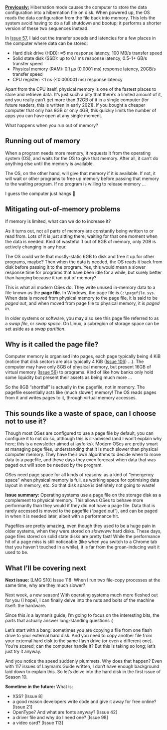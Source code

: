 [**Previously:**](https://buttondown.email/laymansguide/archive/) Hibernation mode causes the computer to store the data configuration into a hibernation file on disk. When powered up, the OS reads the data configuration from the file back into memory. This lets the system avoid having to do a full shutdown and bootup; it performs a shorter version of these two sequences instead.

In [Issue 57](https://buttondown.email/laymansguide/archive/lmg-s5-issue-57-cache-the-cpus-working-space/), I laid out the transfer speeds and latencies for a few places in the computer where data can be stored:

- Hard disk drive (HDD): ≈5 ms response latency, 100 MB/s transfer speed
- Solid state disk (SSD): up to 0.1 ms response latency, 0.5–1+ GB/s transfer speed
- Physical memory (RAM): 0.1 µs (0.0001 ms) response latency, 20GB/s transfer speed
- CPU register: <1 ns (<0.000001 ms) response latency

Apart from the CPU itself, physical memory is one of the fastest places to store and retrieve data. It’s just such a pity that there’s a limited amount of it, and you really can’t get more than 32GB of it in a single computer (for future readers, this is written in early 2021). If you bought a cheaper computer that only has 8GB or only 4GB, this quickly limits the number of apps you can have open at any single moment.

What happens when you run out of memory?

## Running out of memory

When a program needs more memory, it requests it from the operating system (OS), and waits for the OS to give that memory. After all, it can’t do anything else until the memory is available.

The OS, on the other hand, will give that memory if it is available. If not, it will wait or other programs to free up memory before passing that memory to the waiting program. If no program is willing to release memory …

I guess the computer just hangs 🤷

## Mitigating out-of-memory problems

If memory is limited, what can we do to increase it?

As it turns out, not all parts of memory are constantly being written to or read from. Lots of it is just sitting there, waiting for that one moment when the data is needed. Kind of wasteful if out of 8GB of memory, only 2GB is actively changing in any hour.

The OS could write that mostly-static 6GB to disk and free it up for other programs, maybe? Then when the data is needed, the OS reads it back from disk before passing it to the program. Yes, this would mean a slower response time for programs that have been idle for a while, but surely better than hanging because it ran out of memory?

This is what all modern OSes do. They write unused in-memory data to a file known as the **page file**. In Windows, the page file is `C:\pagefile.sys`. When data is moved from physical memory to the page file, it is said to be *paged out*, and when moved from page file to physical memory, it is *paged in*.

In older systems or software, you may also see this page file referred to as a *swap file*, or *swap space*. On Linux, a subregion of storage space can be set aside as a *swap partition*.

## Why is it called the page file?

Computer memory is organised into pages, each page typically being 4 KiB (notice that disk sectors are also typically 4 KiB ([Issue 106](https://buttondown.email/laymansguide/archive/lmg-s9-issue-106-organising-storage/)) …). The computer may have only 8GB of physical memory, but present 16GB of virtual memory ([Issue 56](https://buttondown.email/laymansguide/archive/lmg-s5-issue-56-operating-systems-and-resource/)) to programs. Kind of like how banks only hold some liquidity but present their assets as being much more …

So the 8GB “shortfall” is actually in the pagefile, not in memory. The pagefile essentially acts like (much slower) memory! The OS reads pages from it and writes pages to it, through virtual memory accesses.

## This sounds like a waste of space, can I choose not to use it?

Though most OSes are configured to use a page file by default, you can configure it to not do so, although this is ill-advised (and I won’t explain why here; this is a newsletter aimed at layfolks). Modern OSes are pretty smart at managing page files, understanding that it is much slower than physical computer memory. They have their own algorithms to decide when to move data to a pagefile, and these days they even forecast when data that was paged out will soon be needed by the program.

OSes need page space for all kinds of reasons: as a kind of “emergency space” when physical memory is full, as working space for optimising data layout in memory, etc. So that disk space is definitely not going to waste!

**Issue summary:** Operating systems use a page file on the storage disk as a complement to physical memory. This allows OSes to behave more performantly than they would if they did not have a page file. Data that is rarely accessed is moved to the pagefile (“paged out”), and can be paged in when it is needed later, albeit with a performance hit.

Pagefiles are pretty amazing, even though they used to be a huge pain in older systems, when they were stored on *slowwww* hard disks. These days, page files stored on solid state disks are pretty fast! While the performance hit of a page miss is still noticeable (like when you switch to a Chrome tab that you haven’t touched in a while), it is far from the groan-inducing wait it used to be.

## What I’ll be covering next

**Next issue:** [LMG S10] Issue 118: When I run two file-copy processes at the same time, why are they much slower?

Next week, a new season! With operating systems much more fleshed out for you (I hope), I can finally delve into the nuts and bolts of the machine itself: the hardware.

Since this *is* a layman’s guide, I’m going to focus on the interesting bits, the parts that actually answer long-standing questions :)

Let’s start with a bang: sometimes you are copying a file from one flash drive to your external hard disk. And you need to copy another file from your external hard disk to the same flash drive (or even a different one). You’re scared; can the computer handle it? But this is taking so long; let’s just try it anyway.

And you notice the speed suddenly plummets. Why does that happen? Even with 117 issues of Layman’s Guide written, I don’t have enough background laid down to explain this. So let’s delve into the hard disk in the first issue of Season 10.

**Sometime in the future:** What is:

- XSS? [Issue 8]
- a good reason developers write code and give it away for free online? [Issue 21]
- OpenType? And what are fonts anyway? [Issue 42]
- a driver file and why do I need one? [Issue 98]
- a video card? [Issue 113]
